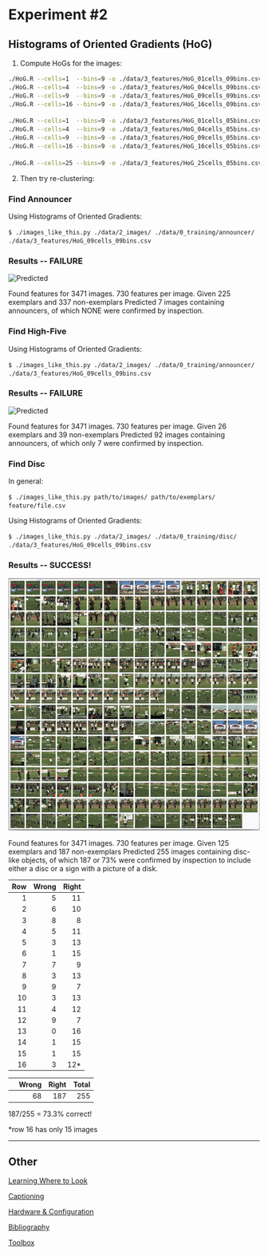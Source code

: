 # Experiment #2
## Histograms of Oriented Gradients (HoG)

1. Compute HoGs for the images:
```bash
./HoG.R --cells=1  --bins=9 -o ./data/3_features/HoG_01cells_09bins.csv ./data/2_images/
./HoG.R --cells=4  --bins=9 -o ./data/3_features/HoG_04cells_09bins.csv ./data/2_images/
./HoG.R --cells=9  --bins=9 -o ./data/3_features/HoG_09cells_09bins.csv ./data/2_images/
./HoG.R --cells=16 --bins=9 -o ./data/3_features/HoG_16cells_09bins.csv ./data/2_images/

./HoG.R --cells=1  --bins=9 -o ./data/3_features/HoG_01cells_05bins.csv ./data/2_images/
./HoG.R --cells=4  --bins=9 -o ./data/3_features/HoG_04cells_05bins.csv ./data/2_images/
./HoG.R --cells=9  --bins=9 -o ./data/3_features/HoG_09cells_05bins.csv ./data/2_images/
./HoG.R --cells=16 --bins=9 -o ./data/3_features/HoG_16cells_05bins.csv ./data/2_images/

./HoG.R --cells=25 --bins=9 -o ./data/3_features/HoG_25cells_05bins.csv ./data/2_images/
```

2. Then try re-clustering:

### Find Announcer
Using Histograms of Oriented Gradients:

`$ ./images_like_this.py ./data/2_images/ ./data/0_training/announcer/ ./data/3_features/HoG_09cells_09bins.csv`

### Results -- FAILURE
![Predicted](figures/Experiment2_predicted_announcer.png)

Found features for 3471 images.
730 features per image.
Given 225 exemplars
  and 337 non-exemplars
Predicted 7 images containing announcers, of which NONE were confirmed by inspection. 

### Find High-Five
Using Histograms of Oriented Gradients:

`$ ./images_like_this.py ./data/2_images/ ./data/0_training/announcer/ ./data/3_features/HoG_09cells_09bins.csv`

### Results -- FAILURE
![Predicted](figures/Experiment2_predicted_highfive.png)

Found features for 3471 images.
730 features per image.
Given 26 exemplars
  and 39 non-exemplars
Predicted 92 images containing announcers, of which only 7 were confirmed by inspection. 

### Find Disc
In general:

`$ ./images_like_this.py path/to/images/ path/to/exemplars/ feature/file.csv`

Using Histograms of Oriented Gradients:

`$ ./images_like_this.py ./data/2_images/ ./data/0_training/disc/ ./data/3_features/HoG_09cells_09bins.csv`

### Results -- SUCCESS!
![Predicted](figures/Experiment2_predicted_disc.png)

Found features for 3471 images.
730 features per image.
Given 125 exemplars
  and 187 non-exemplars
Predicted 255 images containing disc-like objects, of which 187 or 73% were confirmed by inspection to include either a disc or a sign with a picture of a disk.

|Row|Wrong|Right|
|--:|--:|--:|
|1 | 5 | 11 |
|2 | 6 | 10 |
|3 | 8 |  8 |
|4 | 5 | 11 |
|5 | 3 | 13 |
|6 | 1 | 15 |
|7 | 7 |  9 |
|8 | 3 | 13 |
|9 | 9 |  7 |
|10| 3 | 13 |
|11| 4 | 12 |
|12| 9 |  7 |
|13| 0 | 16 |
|14| 1 | 15 |
|15| 1 | 15 |
|16| 3 | 12*|

|      |Wrong|Right|Total|
|------|----:|----:|----:|
|      |68   |187  |255  |

   187/255 = 73.3% correct!

*row 16 has only 15 images

-------------

## Other
[Learning Where to Look](Where-To-Look-Next.md)

[Captioning](Captioning.md)

[Hardware & Configuration](Hardware-And-Config.md)

[Bibliography](Bibliography.md)

[Toolbox](Toolbox.md)
